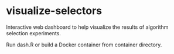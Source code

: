 # visualize-selectors
Interactive web dashboard to help visualize the results of algorithm selection experiments.

Run dash.R or build a Docker container from container directory.
